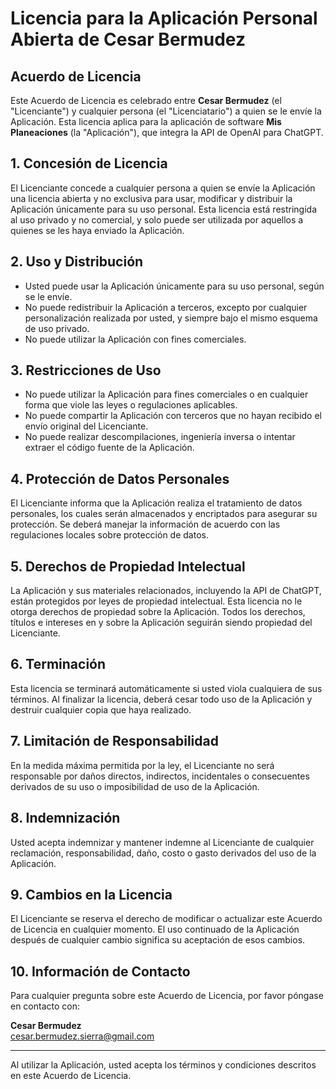 # Licencia para la Aplicación Personal Abierta de Cesar Bermudez

## Acuerdo de Licencia

Este Acuerdo de Licencia es celebrado entre **Cesar Bermudez** (el "Licenciante") y cualquier persona (el "Licenciatario") a quien se le envíe la Aplicación. Esta licencia aplica para la aplicación de software **Mis Planeaciones** (la "Aplicación"), que integra la API de OpenAI para ChatGPT.

## 1. Concesión de Licencia

El Licenciante concede a cualquier persona a quien se envíe la Aplicación una licencia abierta y no exclusiva para usar, modificar y distribuir la Aplicación únicamente para su uso personal. Esta licencia está restringida al uso privado y no comercial, y solo puede ser utilizada por aquellos a quienes se les haya enviado la Aplicación.

## 2. Uso y Distribución

- Usted puede usar la Aplicación únicamente para su uso personal, según se le envíe.
- No puede redistribuir la Aplicación a terceros, excepto por cualquier personalización realizada por usted, y siempre bajo el mismo esquema de uso privado.
- No puede utilizar la Aplicación con fines comerciales.

## 3. Restricciones de Uso

- No puede utilizar la Aplicación para fines comerciales o en cualquier forma que viole las leyes o regulaciones aplicables.
- No puede compartir la Aplicación con terceros que no hayan recibido el envío original del Licenciante.
- No puede realizar descompilaciones, ingeniería inversa o intentar extraer el código fuente de la Aplicación.

## 4. Protección de Datos Personales

El Licenciante informa que la Aplicación realiza el tratamiento de datos personales, los cuales serán almacenados y encriptados para asegurar su protección. Se deberá manejar la información de acuerdo con las regulaciones locales sobre protección de datos.

## 5. Derechos de Propiedad Intelectual

La Aplicación y sus materiales relacionados, incluyendo la API de ChatGPT, están protegidos por leyes de propiedad intelectual. Esta licencia no le otorga derechos de propiedad sobre la Aplicación. Todos los derechos, títulos e intereses en y sobre la Aplicación seguirán siendo propiedad del Licenciante.

## 6. Terminación

Esta licencia se terminará automáticamente si usted viola cualquiera de sus términos. Al finalizar la licencia, deberá cesar todo uso de la Aplicación y destruir cualquier copia que haya realizado.

## 7. Limitación de Responsabilidad

En la medida máxima permitida por la ley, el Licenciante no será responsable por daños directos, indirectos, incidentales o consecuentes derivados de su uso o imposibilidad de uso de la Aplicación.

## 8. Indemnización

Usted acepta indemnizar y mantener indemne al Licenciante de cualquier reclamación, responsabilidad, daño, costo o gasto derivados del uso de la Aplicación.

## 9. Cambios en la Licencia

El Licenciante se reserva el derecho de modificar o actualizar este Acuerdo de Licencia en cualquier momento. El uso continuado de la Aplicación después de cualquier cambio significa su aceptación de esos cambios.

## 10. Información de Contacto

Para cualquier pregunta sobre este Acuerdo de Licencia, por favor póngase en contacto con:

**Cesar Bermudez**  
cesar.bermudez.sierra@gmail.com


---


Al utilizar la Aplicación, usted acepta los términos y condiciones descritos en este Acuerdo de Licencia.

